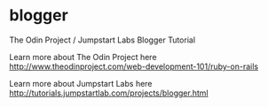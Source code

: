 # blogger
The Odin Project / Jumpstart Labs Blogger Tutorial

Learn more about The Odin Project here http://www.theodinproject.com/web-development-101/ruby-on-rails

Learn more about Jumpstart Labs here http://tutorials.jumpstartlab.com/projects/blogger.html
